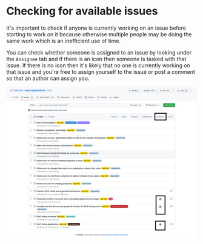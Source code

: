 # Checking for available issues

It's important to check if anyone is currently working on an issue before starting to work on it because otherwise multiple people may be doing the same work which is an inefficient use of time.

You can check whether someone is assigned to an issue by looking under the `Assignee` tab and if there is an icon then someone is tasked with that issue. If there is no icon then it's likely that no one is currently working on that issue and you're free to assign yourself to the issue or post a comment so that an author can assign you.

![Filtering issues by an app label image](../../../images/app-filter-assignee.png)
